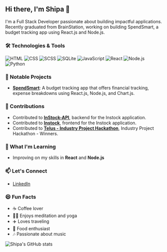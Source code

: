 ## Hi there, I'm Shipa 👋
I'm a Full Stack Developer passionate about building impactful applications. 
Recently graduated from BrainStation, working on building SpendSmart, a budget tracking app using React.js and Node.js.


### 🛠️ Technologies & Tools
![HTML](https://img.shields.io/badge/-HTML-black?style=flat-square&logo=html5)
![CSS](https://img.shields.io/badge/-CSS-black?style=flat-square&logo=css3)
![SCSS](https://img.shields.io/badge/-SCSS-black?style=flat-square&logo=sass)
![SQLite](https://img.shields.io/badge/-SQLite-black?style=flat-square&logo=sqlite)
![JavaScript](https://img.shields.io/badge/-JavaScript-black?style=flat-square&logo=javascript)
![React](https://img.shields.io/badge/-React-black?style=flat-square&logo=react)
![Node.js](https://img.shields.io/badge/-Node.js-black?style=flat-square&logo=node.js)
![Python](https://img.shields.io/badge/-Python-black?style=flat-square&logo=python)


### 🚀 Notable Projects
- **[SpendSmart](https://github.com/ShipaNeupane/budget-tracker-app)**: A budget tracking app that offers financial tracking, expense breakdowns using React.js, Node.js, and Chart.js.


### 🤝 Contributions
- Contributed to **[InStock-API](https://github.com/ShipaNeupane/instock-everglades-api)**, backend for the Instock application.
- Contributed to **[Instock](https://github.com/meinna/instock-everglades)**, frontend for the Instock application.
- Contributed to **[Telus - Industry Project Hackathon](https://github.com/KirkFord/Brainstation-Industry-Hackathon)**, Industry Project Hackathon - Winners.


### 🌱 What I'm Learning
- Improving on my skills in **React** and **Node.js** 


### 📫 Let's Connect
- [LinkedIn](https://www.linkedin.com/in/shipaneupane/)


### 😄 Fun Facts
- ☕ Coffee lover
- 🧘‍♀️ Enjoys meditation and yoga
- ✈️ Loves traveling
- 🍕 Food enthusiast
- 🎶 Passionate about music



![Shipa's GitHub stats](https://github-readme-stats.vercel.app/api?username=shipaneupane&show_icons=true&theme=radical)


<!--
**ShipaNeupane/shipaneupane** is a ✨ _special_ ✨ repository because its `README.md` (this file) appears on your GitHub profile.

Here are some ideas to get you started:

- 🔭 I’m currently working on ...
- 🌱 I’m currently learning ...
- 👯 I’m looking to collaborate on ...
- 🤔 I’m looking for help with ...
- 💬 Ask me about ...
- 📫 How to reach me: ...
- 😄 Pronouns: ...
- ⚡ Fun fact: ...
-->
